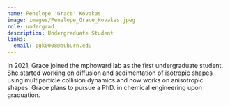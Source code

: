 ```yaml
---
name: Penelope 'Grace' Kovakas
image: images/Penelope_Grace_Kovakas.jpeg
role: undergrad
description: Undergraduate Student
links:
  email: pgk0008@auburn.edu
---
```


In 2021, Grace joined the mphoward lab as the first undergraduate student. She started working on diffusion and sedimentation of isotropic shapes using multiparticle collision dynamics and now works on anisotropic shapes. Grace plans to pursue a PhD. in chemical engineering upon graduation. 